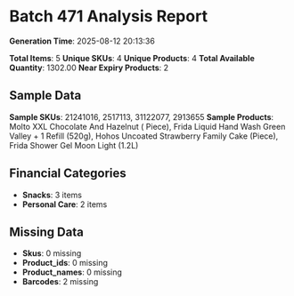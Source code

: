 # Batch 471 Analysis Report

**Generation Time**: 2025-08-12 20:13:36

**Total Items**: 5
**Unique SKUs**: 4
**Unique Products**: 4
**Total Available Quantity**: 1302.00
**Near Expiry Products**: 2

## Sample Data
**Sample SKUs**: 21241016, 2517113, 31122077, 2913655
**Sample Products**: Molto XXL Chocolate And Hazelnut ( Piece), Frida Liquid Hand Wash Green Valley + 1 Refill (520g), Hohos Uncoated Strawberry Family Cake (Piece), Frida Shower Gel Moon Light (1.2L)

## Financial Categories
- **Snacks**: 3 items
- **Personal Care**: 2 items

## Missing Data
- **Skus**: 0 missing
- **Product_ids**: 0 missing
- **Product_names**: 0 missing
- **Barcodes**: 2 missing
